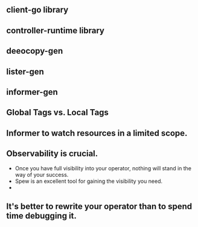 ## client-go library

## controller-runtime library

## deeocopy-gen
## lister-gen
## informer-gen

## Global Tags vs. Local Tags


## Informer to watch resources in a limited scope. 

## Observability is crucial.
- Once you have full visibility into your operator, nothing will stand in the way of your success.
- Spew is an excellent tool for gaining the visibility you need.
- 
## It's better to rewrite your operator than to spend time debugging it.
